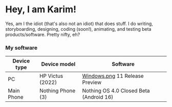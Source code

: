# Hey, I am Karim!

Yes, am I the idiot (that's also not an idiot) that does stuff. I do writing, storyboarding, designing, coding (soon!), animating, and testing beta products/software. Pretty nifty, eh?

### My software

| Device type | Device model | Software |
| --- | --- | --- |
| PC | HP Victus (2022) | [Windows.png](https://upload.wikimedia.org/wikipedia/commons/thumb/e/e2/Windows_logo_and_wordmark_-_2021.svg/250px-Windows_logo_and_wordmark_-_2021.svg.png) 11 Release Preview
| Main Phone | Nothing Phone (3) | Nothing OS 4.0 Closed Beta (Android 16)
